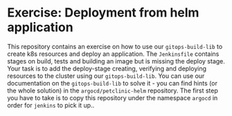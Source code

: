 # Exercise: Deployment from helm application

This repository contains an exercise on how to use our `gitops-build-lib` to create k8s resources and deploy an application.
The `Jenkinsfile` contains stages on build, tests and building an image but is missing the deploy stage.
Your task is to add the deploy-stage creating, verifying and deploying resources to the cluster using our `gitops-build-lib`.
You can use our documentation on the `gitops-build-lib` to solve it - you can find hints (or the whole solution) in the `argocd/petclinic-helm` repository.
The first step you have to take is to copy this repository under the namespace `argocd` in order for `jenkins` to pick it up..